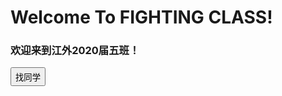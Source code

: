 <h1>Welcome To FIGHTING CLASS!</h1>
<h3>欢迎来到江外2020届五班！</h3>
<button onclick="a()" style="height:30">找同学</button>
<script>
function a(){
  q=prompt("请输入同学的姓名或者学号:")
  var json={
  "叶明航":{"name":"叶明航","sex":"♂","No":"01"}
  01:{"name":"叶明航","sex":"♂","No":"01"}
  "关智豪":{"name":"关智豪","sex":"♂","No":"01"}
  02:{"name":"关智豪","sex":"♂","No":"01"}
  "苏裕航":{"name":"苏裕航","sex":"♂","No":"01"}
  03:{"name":"苏裕航","sex":"♂","No":"01"}
  "杜达聪":{"name":"杜达聪","sex":"♂","No":"01"}
  04:{"name":"杜达聪","sex":"♂","No":"01"}
  "杜玙轩":{"name":"杜玙轩","sex":"♂","No":"01"}
  05:{"name":"杜玙轩","sex":"♂","No":"01"}
  }
  alert("姓名:" + json[q].name + "\n性别:" + json[q].sex + "\n学号:" + json[q].No)
}
</script>

